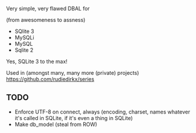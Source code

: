 Very simple, very flawed DBAL for

(from awesomeness to assness)

* SQlite 3
* MySQLi
* MySQL
* Sqlite 2

Yes, SQLite 3 to the max!

Used in (amongst many, many more (private) projects) https://github.com/rudiedirkx/series

## TODO

* Enforce UTF-8 on connect, always (encoding, charset, names whatever it's called in SQLite, if it's even a thing in SQLite)
* Make db_model (steal from ROW)
